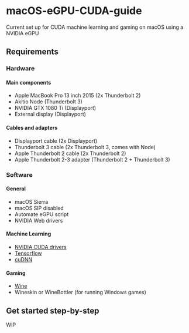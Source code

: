 # macOS-eGPU-CUDA-guide

Current set up for CUDA machine learning and gaming on macOS using a NVIDIA eGPU

## Requirements

### Hardware

#### Main components

- Apple MacBook Pro 13 inch 2015 (2x Thunderbolt 2)
- Akitio Node (Thunderbolt 3)
- NVIDIA GTX 1080 Ti (Displayport)
- External display (Displayport)

#### Cables and adapters

- Displayport cable (2x Displayport)
- Thunderbolt 3 cable (2x Thunderbolt 3, comes with Node)
- Apple Thunderbolt 2 cable (2x Thunderbolt 2)
- Apple Thunderbolt 2-3 adapter (Thunderbolt 2 + Thunderbolt 3)

### Software

#### General

- macOS Sierra
- macOS SIP disabled
- Automate eGPU script
- NVIDIA Web drivers

#### Machine Learning

- [NVIDIA CUDA drivers](docs.nvidia.com/cuda/cuda-installation-guide-mac-os-x/)
- [Tensorflow](tensorflow.org)
- [cuDNN](https://developer.nvidia.com/cudnn)

#### Gaming

- [Wine](https://www.winehq.org)
- Wineskin or WineBottler (for running Windows games)

## Get started step-by-step

WIP
